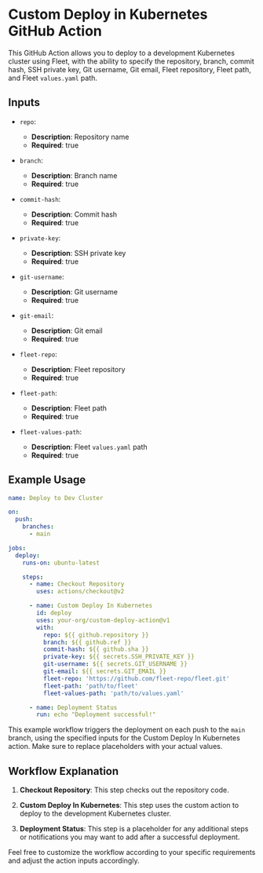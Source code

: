# Custom Deploy in Kubernetes GitHub Action

This GitHub Action allows you to deploy to a development Kubernetes cluster
using Fleet, with the ability to specify the repository, branch, commit hash,
SSH private key, Git username, Git email, Fleet repository, Fleet path, and
Fleet `values.yaml` path.

## Inputs

- `repo`:

  - **Description**: Repository name
  - **Required**: true

- `branch`:

  - **Description**: Branch name
  - **Required**: true

- `commit-hash`:

  - **Description**: Commit hash
  - **Required**: true

- `private-key`:

  - **Description**: SSH private key
  - **Required**: true

- `git-username`:

  - **Description**: Git username
  - **Required**: true

- `git-email`:

  - **Description**: Git email
  - **Required**: true

- `fleet-repo`:

  - **Description**: Fleet repository
  - **Required**: true

- `fleet-path`:

  - **Description**: Fleet path
  - **Required**: true

- `fleet-values-path`:
  - **Description**: Fleet `values.yaml` path
  - **Required**: true

## Example Usage

```yaml
name: Deploy to Dev Cluster

on:
  push:
    branches:
      - main

jobs:
  deploy:
    runs-on: ubuntu-latest

    steps:
      - name: Checkout Repository
        uses: actions/checkout@v2

      - name: Custom Deploy In Kubernetes
        id: deploy
        uses: your-org/custom-deploy-action@v1
        with:
          repo: ${{ github.repository }}
          branch: ${{ github.ref }}
          commit-hash: ${{ github.sha }}
          private-key: ${{ secrets.SSH_PRIVATE_KEY }}
          git-username: ${{ secrets.GIT_USERNAME }}
          git-email: ${{ secrets.GIT_EMAIL }}
          fleet-repo: 'https://github.com/fleet-repo/fleet.git'
          fleet-path: 'path/to/fleet'
          fleet-values-path: 'path/to/values.yaml'

      - name: Deployment Status
        run: echo "Deployment successful!"
```

This example workflow triggers the deployment on each push to the `main` branch,
using the specified inputs for the Custom Deploy In Kubernetes action. Make sure
to replace placeholders with your actual values.

## Workflow Explanation

1. **Checkout Repository**: This step checks out the repository code.

2. **Custom Deploy In Kubernetes**: This step uses the custom action to deploy
   to the development Kubernetes cluster.

3. **Deployment Status**: This step is a placeholder for any additional steps or
   notifications you may want to add after a successful deployment.

Feel free to customize the workflow according to your specific requirements and
adjust the action inputs accordingly.
